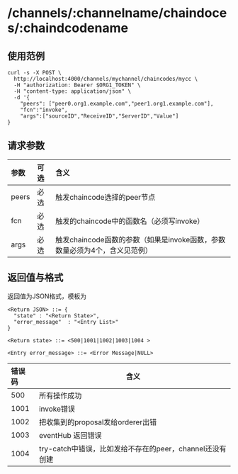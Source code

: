 # /channels/:channelname/chaindoces/:chaindcodename

## 使用范例

```
curl -s -X POST \
  http://localhost:4000/channels/mychannel/chaincodes/mycc \
  -H "authorization: Bearer $ORG1_TOKEN" \
  -H "content-type: application/json" \
  -d '{
	"peers": ["peer0.org1.example.com","peer1.org1.example.com"],
	"fcn":"invoke",
	"args":["sourceID","ReceiveID","ServerID","Value"]
}
```

## 请求参数

| 参数 | 可选 |含义 |
| :------ | :------- | :------ |
| peers   | 必选 | 触发chaincode选择的peer节点 |
| fcn     | 必选 | 触发的chaincode中的函数名（必须写invoke）|
| args    | 必选 | 触发chaincode函数的参数（如果是invoke函数，参数数量必须为4个，含义见范例） |


## 返回值与格式

返回值为JSON格式，模板为

```
<Return JSON> ::= {
  "state" : "<Return State>",
  "error_message"  : "<Entry List>"
}

<Return state> ::= <500|1001|1002|1003|1004 >

<Entry error_message> ::= <Error Message|NULL>

```

| 错误码 | 含义 |
| :----| ---- |
|500  |  所有操作成功                            |
|1001 | invoke错误                    |
|1002 | 把收集到的proposal发给orderer出错 |
|1003 | eventHub 返回错误 |
|1004 | try-catch中错误，比如发给不存在的peer，channel还没有创建|




